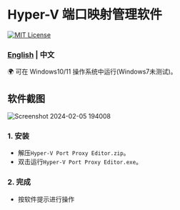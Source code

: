 # Hyper-V 端口映射管理软件
[![MIT License](https://img.shields.io/badge/license-MIT-blue.svg?style=flat)](http://choosealicense.com/licenses/mit/)

### [English](README.md)  | 中文

🌍 可在 Windows10/11 操作系统中运行(Windows7未测试)。

## 软件截图
![Screenshot 2024-02-05 194008](https://github.com/YF-Eternal/Hyper-V-Port-Proxy-Editor/assets/97782472/82368331-5dc2-49b2-9523-3cd8829f8fed)


### 1. 安装
* 解压`Hyper-V Port Proxy Editor.zip`。
* 双击运行`Hyper-V Port Proxy Editor.exe`。

### 2. 完成
* 按软件提示进行操作
